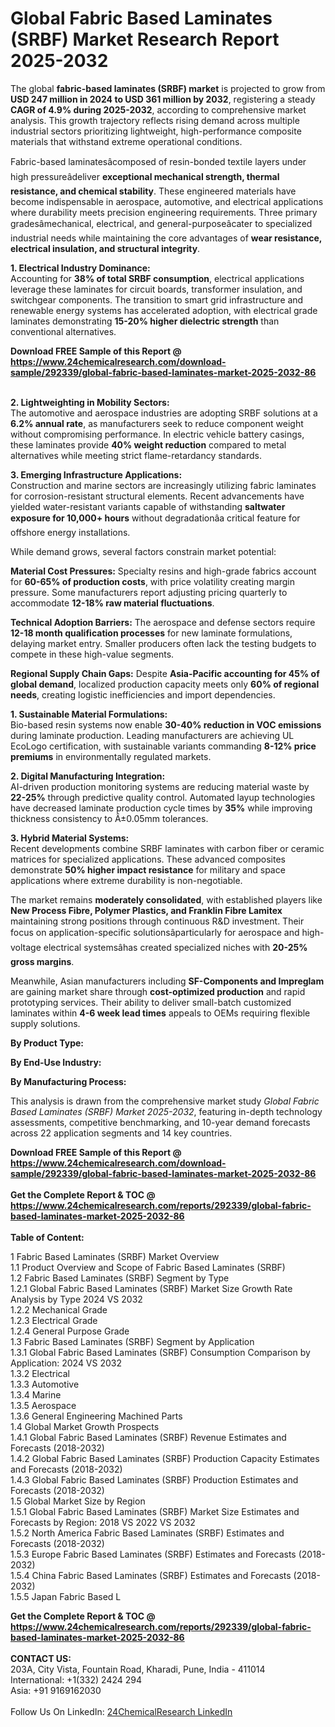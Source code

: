 <h1>Global Fabric Based Laminates (SRBF) Market Research Report 2025-2032</h1><p>The global <strong>fabric-based laminates (SRBF) market</strong> is projected to grow from <strong>USD 247 million in 2024 to USD 361 million by 2032</strong>, registering a steady <strong>CAGR of 4.9% during 2025-2032</strong>, according to comprehensive market analysis. This growth trajectory reflects rising demand across multiple industrial sectors prioritizing lightweight, high-performance composite materials that withstand extreme operational conditions.</p><p>Fabric-based laminatesâcomposed of resin-bonded textile layers under high pressureâdeliver <strong>exceptional mechanical strength, thermal resistance, and chemical stability</strong>. These engineered materials have become indispensable in aerospace, automotive, and electrical applications where durability meets precision engineering requirements. Three primary gradesâmechanical, electrical, and general-purposeâcater to specialized industrial needs while maintaining the core advantages of <strong>wear resistance, electrical insulation, and structural integrity</strong>.</p><p><strong>1. Electrical Industry Dominance:</strong><br>
Accounting for <strong>38% of total SRBF consumption</strong>, electrical applications leverage these laminates for circuit boards, transformer insulation, and switchgear components. The transition to smart grid infrastructure and renewable energy systems has accelerated adoption, with electrical grade laminates demonstrating <strong>15-20% higher dielectric strength</strong> than conventional alternatives.</p><div><b>Download FREE Sample of this Report @ 
            <a href="https://www.24chemicalresearch.com/download-sample/292339/global-fabric-based-laminates-market-2025-2032-86">
            https://www.24chemicalresearch.com/download-sample/292339/global-fabric-based-laminates-market-2025-2032-86</a></b></div><br><p><strong>2. Lightweighting in Mobility Sectors:</strong><br>
The automotive and aerospace industries are adopting SRBF solutions at a <strong>6.2% annual rate</strong>, as manufacturers seek to reduce component weight without compromising performance. In electric vehicle battery casings, these laminates provide <strong>40% weight reduction</strong> compared to metal alternatives while meeting strict flame-retardancy standards.</p><p><strong>3. Emerging Infrastructure Applications:</strong><br>
Construction and marine sectors are increasingly utilizing fabric laminates for corrosion-resistant structural elements. Recent advancements have yielded water-resistant variants capable of withstanding <strong>saltwater exposure for 10,000+ hours</strong> without degradationâa critical feature for offshore energy installations.</p><p>While demand grows, several factors constrain market potential:</p><p><strong>Material Cost Pressures:</strong> Specialty resins and high-grade fabrics account for <strong>60-65% of production costs</strong>, with price volatility creating margin pressure. Some manufacturers report adjusting pricing quarterly to accommodate <strong>12-18% raw material fluctuations</strong>.</p><p><strong>Technical Adoption Barriers:</strong> The aerospace and defense sectors require <strong>12-18 month qualification processes</strong> for new laminate formulations, delaying market entry. Smaller producers often lack the testing budgets to compete in these high-value segments.</p><p><strong>Regional Supply Chain Gaps:</strong> Despite <strong>Asia-Pacific accounting for 45% of global demand</strong>, localized production capacity meets only <strong>60% of regional needs</strong>, creating logistic inefficiencies and import dependencies.</p><p><strong>1. Sustainable Material Formulations:</strong><br>
Bio-based resin systems now enable <strong>30-40% reduction in VOC emissions</strong> during laminate production. Leading manufacturers are achieving UL EcoLogo certification, with sustainable variants commanding <strong>8-12% price premiums</strong> in environmentally regulated markets.</p><p><strong>2. Digital Manufacturing Integration:</strong><br>
AI-driven production monitoring systems are reducing material waste by <strong>22-25%</strong> through predictive quality control. Automated layup technologies have decreased laminate production cycle times by <strong>35%</strong> while improving thickness consistency to Â±0.05mm tolerances.</p><p><strong>3. Hybrid Material Systems:</strong><br>
Recent developments combine SRBF laminates with carbon fiber or ceramic matrices for specialized applications. These advanced composites demonstrate <strong>50% higher impact resistance</strong> for military and space applications where extreme durability is non-negotiable.</p><p>The market remains <strong>moderately consolidated</strong>, with established players like <strong>New Process Fibre, Polymer Plastics, and Franklin Fibre Lamitex</strong> maintaining strong positions through continuous R&amp;D investment. Their focus on application-specific solutionsâparticularly for aerospace and high-voltage electrical systemsâhas created specialized niches with <strong>20-25% gross margins</strong>.</p><p>Meanwhile, Asian manufacturers including <strong>SF-Components and Impreglam</strong> are gaining market share through <strong>cost-optimized production</strong> and rapid prototyping services. Their ability to deliver small-batch customized laminates within <strong>4-6 week lead times</strong> appeals to OEMs requiring flexible supply solutions.</p><p><strong>By Product Type:</strong></p><p><strong>By End-Use Industry:</strong></p><p><strong>By Manufacturing Process:</strong></p><p>This analysis is drawn from the comprehensive market study <em>Global Fabric Based Laminates (SRBF) Market 2025-2032</em>, featuring in-depth technology assessments, competitive benchmarking, and 10-year demand forecasts across 22 application segments and 14 key countries.</p><div><b>Download FREE Sample of this Report @ 
            <a href="https://www.24chemicalresearch.com/download-sample/292339/global-fabric-based-laminates-market-2025-2032-86">
            https://www.24chemicalresearch.com/download-sample/292339/global-fabric-based-laminates-market-2025-2032-86</a></b></div><br><div><b>Get the Complete Report & TOC @ 
            <a href="https://www.24chemicalresearch.com/reports/292339/global-fabric-based-laminates-market-2025-2032-86">
            https://www.24chemicalresearch.com/reports/292339/global-fabric-based-laminates-market-2025-2032-86</a></b></div><br>
            <b>Table of Content:</b><p>1 Fabric Based Laminates (SRBF) Market Overview<br />
    1.1 Product Overview and Scope of Fabric Based Laminates (SRBF)<br />
    1.2 Fabric Based Laminates (SRBF) Segment by Type<br />
        1.2.1 Global Fabric Based Laminates (SRBF) Market Size Growth Rate Analysis by Type 2024 VS 2032<br />
        1.2.2 Mechanical Grade<br />
        1.2.3 Electrical Grade<br />
        1.2.4 General Purpose Grade<br />
    1.3 Fabric Based Laminates (SRBF) Segment by Application<br />
        1.3.1 Global Fabric Based Laminates (SRBF) Consumption Comparison by Application: 2024 VS 2032<br />
        1.3.2 Electrical<br />
        1.3.3 Automotive<br />
        1.3.4 Marine<br />
        1.3.5 Aerospace<br />
        1.3.6 General Engineering Machined Parts<br />
    1.4 Global Market Growth Prospects<br />
        1.4.1 Global Fabric Based Laminates (SRBF) Revenue Estimates and Forecasts (2018-2032)<br />
        1.4.2 Global Fabric Based Laminates (SRBF) Production Capacity Estimates and Forecasts (2018-2032)<br />
        1.4.3 Global Fabric Based Laminates (SRBF) Production Estimates and Forecasts (2018-2032)<br />
    1.5 Global Market Size by Region<br />
        1.5.1 Global Fabric Based Laminates (SRBF) Market Size Estimates and Forecasts by Region: 2018 VS 2022 VS 2032<br />
        1.5.2 North America Fabric Based Laminates (SRBF) Estimates and Forecasts (2018-2032)<br />
        1.5.3 Europe Fabric Based Laminates (SRBF) Estimates and Forecasts (2018-2032)<br />
        1.5.4 China Fabric Based Laminates (SRBF) Estimates and Forecasts (2018-2032)<br />
        1.5.5 Japan Fabric Based L</p><div><b>Get the Complete Report & TOC @ 
            <a href="https://www.24chemicalresearch.com/reports/292339/global-fabric-based-laminates-market-2025-2032-86">
            https://www.24chemicalresearch.com/reports/292339/global-fabric-based-laminates-market-2025-2032-86</a></b></div><br><b>CONTACT US:</b><br>
            203A, City Vista, Fountain Road, Kharadi, Pune, India - 411014<br>
            International: +1(332) 2424 294<br>
            Asia: +91 9169162030 <br><br>
            Follow Us On LinkedIn: <a href="https://www.linkedin.com/company/24chemicalresearch/">24ChemicalResearch LinkedIn</a>